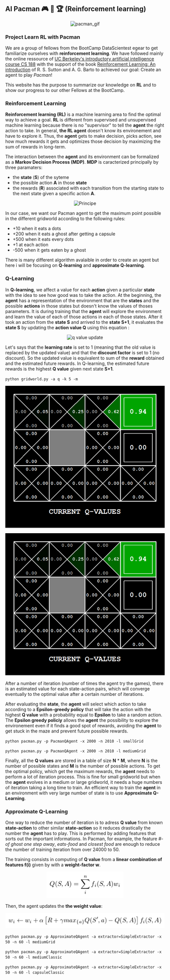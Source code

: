
## AI Pacman :video_game: :space_invader: :trophy: (Reinforcement learning)
<p align="center">
  <img src="http://ai.berkeley.edu/images/pacman_game.gif" alt="pacman_gif"/>
</p>


### Project Learn RL with Pacman

We are a group of fellows from the BootCamp DataScientest egear to get familiarize ourselves with **reinforcement learning**.  We have followed mainly the online ressource of [UC Berkeley's introductory artificial intelligence course CS 188](http://ai.berkeley.edu/home.html) with the support of the book [Reinforcement Learning: An introduction](http://incompleteideas.net/book/bookdraft2017nov5.pdf) of R. S. Sutton and A. G. Barto to achieved our goal: Create an agent to play _Pacman_!

This website has the purpose to summarize our knowledge on **RL** and to show our progress to our other Fellows at the BootCamp.

### Reinforcement Learning

**Reinforcement learning (RL)** is a machine learning area to find the optimal way to achieve a goal. **RL** is different from supervised and unsupervised machine learning because there is no "supervisor" to tell the **agent** the right action to take.
In general, **the RL agent** doesn't know its environement and have to explore it. Thus, the **agent** gets to make decision, picks action, see how much rewards it gets and optimizes those decision by maximizing the sum of rewards in long-term.

The interaction between the **agent** and its environment can be formalized as a **Markov Decision Process (MDP)**. **MDP** is caracterized principally by three paramaters:
- the **state** (**S**) of the syteme
- the possible action **A** in those **state**
- the rewards (**R**) associated with each transition from the starting state to the next state given a specific action **A**.

<p align="center">
  <img src="https://cdn-images-1.medium.com/max/1600/1*Z2yMvuQ1-t5Ol1ac_W4dOQ.png" alt="Principe"/>
 </p>
  
In our case, we want our Pacman agent to get the maximum point possible in the different gridworld according to the following rules:
- +10 when it eats a dots
- +200 when it eats a ghost after getting a capsule
- +500 when it eats every dots
- +1 at each action
- -500 when it gets eaten by a ghost

There is many different algorithm avalaible in order to create an agent but here i will be focusing on **Q-learning** and **approximate Q-learning**.

### Q-Learning

In **Q-learning**, we affect a value for each **action** given a particular **state** with the idea to see how good was to take the action. At the beginning, the **agent** has a representation of the environment that are the **states** and the possible **actions** in those states but doesn't know the values of thoses parameters. It is during training that the **agent** will explore the environment and learn the value of each of those actions in each of those states. After it took an action from the **state S** and arrived to the **state S+1**, it evaluates the **state S** by updating the **action value Q** using this equation :

<p align="center">
  <img src="https://cdn-images-1.medium.com/max/800/0*q8Dnp4guvDD230if." alt="q value update"/>
 </p>

Let's says that the **learning rate** is set to 1 (meaning that the old value is replaced by the updated value) and that the **discount factor** is set to 1 (no discount). So the updated value is equivalent to sum of the **reward** obtained and the estimated future rewards. In Q-learning, the estimated future rewards is the highest **Q value** given next state **S+1**.

`python gridworld.py -a q -k 5 -m`

![Image](https://github.com/MevaeR/MevaeR.github.io/blob/MevaeR-patch-2/exemple_q-learning.png)

<p align="center">
  <img src="https://github.com/MevaeR/MevaeR.github.io/blob/MevaeR-patch-2/exemple_q-learning.png" alt="q value update"/>
 </p>
After a number of iteration (number of times the agent try the games), there is an estimated value for each state-action pairs, which will converge eventually to the optimal value after a certain number of iterations.

After evaluating the **state**, the **agent** will select which action to take according to a **Epsilon-greedy policy** that will take the action with the highest **Q value** with a probability equal to **Epsilon** to take a random action. The **Epsilon greedy policiy** allows the **agent** the possibility to explore the environement even if it finds a good spot of rewards, avoiding the **agent** to get stuck in the maze and prevent future possible rewards.

`python pacman.py -p PacmanQAgent -x 2000 -n 2010 -l smallGrid `


`python pacman.py -p PacmanQAgent -x 2000 -n 2010 -l mediumGrid `

Finally, all the **Q values** are stored in a table of size **N** * **M**, where **N** is the number of possible states and **M** is the number of possible actions. To get the optimal policy, which get the maximum rewards, the **agent** needs to perform a lot of iteration process. This is fine for small gridworld but when the **agent** evolves in a medium or large gridworld, it needs a huge numbers of iteration taking a long time to train. An efficient way to train the **agent** in an environment with very large number of state is to use **Approximate Q-Learning**.

### Approximate Q-Learning

One way to reduce the number of iteration is to adress **Q value** from known **state-action** to other similar **state-action** so it reduces drastically the number the **agent** has to play. This is performed by adding features that sorts out the important informations. In Pacman, for example, the feature _#-of ghost one step away_, _eats-food_ and _closest food_ are enough to reduce the number of training iteration from over 24000 to 50.

The training consists in computing of **Q value** from a **linear combination of features f(i)** given by with a **weight-factor w**.
<p align="center">
  <img src="https://github.com/MevaeR/MevaeR.github.io/blob/MevaeR-patch-2/Q-Linear%20comb.png?raw=true" alt="Q linear combination features"/>
 </p>
 
Then, the agent updates the **the weight value**:
<p align="center">
  <img src="https://github.com/MevaeR/MevaeR.github.io/blob/MevaeR-patch-2/update%20w.png?raw=true" alt="update weight"/>
 </p>

`python pacman.py -p ApproximateQAgent -a extractor=SimpleExtractor -x 50 -n 60 -l mediumGrid `

`python pacman.py -p ApproximateQAgent -a extractor=SimpleExtractor -x 50 -n 60 -l mediumClassic`

`python pacman.py -p ApproximateQAgent -a extractor=SimpleExtractor -x 50 -n 60 -l capsuleClassic`
